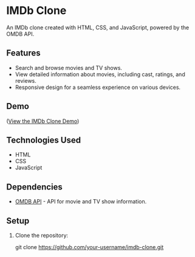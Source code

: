 # IMDb Clone

An IMDb clone created with HTML, CSS, and JavaScript, powered by the OMDB API.

## Features

- Search and browse movies and TV shows.
- View detailed information about movies, including cast, ratings, and reviews.
- Responsive design for a seamless experience on various devices.

## Demo

(<a href="https://imdb-clone-9z5n.onrender.com/home.html">View the IMDb Clone Demo</a>) 

## Technologies Used

- HTML
- CSS
- JavaScript

## Dependencies

- [OMDB API](https://www.omdbapi.com/) - API for movie and TV show information.

## Setup

1. Clone the repository:

   git clone https://github.com/your-username/imdb-clone.git
